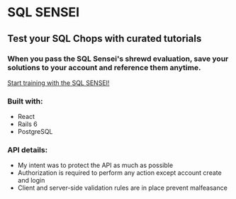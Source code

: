 # SQL SENSEI

## Test your SQL Chops with curated tutorials

### When you pass the SQL Sensei's shrewd evaluation, save your solutions to your account and reference them anytime.

[Start training with the SQL SENSEI!](https://barton-w.github.io/sql-sensei/)

### Built with:
- React
- Rails 6
- PostgreSQL

### API details:
- My intent was to protect the API as much as possible
- Authorization is required to perform any action except account create and login
- Client and server-side validation rules are in place prevent malfeasance
